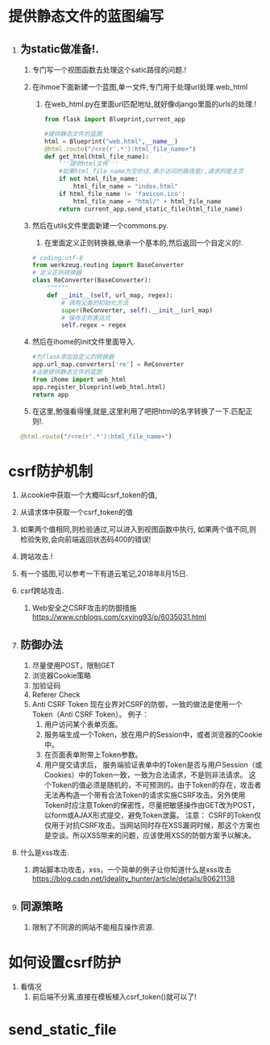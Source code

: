 # 提供静态文件的蓝图编写

1. ## 为static做准备!.
    1. 专门写一个视图函数去处理这个satic路径的问题.!
    2. 在ihmoe下面新建一个蓝图,单一文件,专门用于处理url处理.web_html
        1. 在web_html.py在里面url匹配地址,就好像django里面的urls的处理.!
            ```python
            from flask import Blueprint,current_app

            #提供静态文件的蓝图
            html = Blueprint("web.html",__name__)
            @html.route("/<re(r'.*'):html_file_name>")
            def get_html(html_file_name):
                '''提供html文件'''
                #如果html_file_name为空的话,表示访问的路径是/,请求的是主页
                if not html_file_name:
                    html_file_name = "index.html" 
                if html_file_name != 'favicon.ico':
                    html_file_name = "html/" + html_file_name
                return current_app.send_static_file(html_file_name)
            ```

    3. 然后在utils文件里面新建一个commons.py.
        1. 在里面定义正则转换器,继承一个基本的,然后返回一个自定义的!.
        ```python
        # coding:utf-8
        from werkzeug.routing import BaseConverter
        # 定义正则转换器
        class ReConverter(BaseConverter):
            """"""
            def __init__(self, url_map, regex):
                # 调用父类的初始化方法
                super(ReConverter, self).__init__(url_map)
                # 保存正则表达式
                self.regex = regex
        ```
    4. 然后在ihome的init文件里面导入.
        ```python
        #为flask添加自定义的转换器
        app.url_map.converters['re'] = ReConverter
        #注册提供静态文件的蓝图
        from ihome import web_html
        app.register_blueprint(web_html.html)
        return app
        ```
    5. 在这里,勉强看得懂,就是,这里利用了吧把html的名字转换了一下.匹配正则!.
    ```python
    @html.route("/<re(r'.*'):html_file_name>")
    ```

# csrf防护机制
1. 从cookie中获取一个大概叫csrf_token的值,
2. 从请求体中获取一个csrf_token的值
3. 如果两个值相同,则检验通过,可以进入到视图函数中执行,
    如果两个值不同,则检验失败,会向前端返回状态码400的错误!
4. 跨站攻击.!
5. 有一个插图,可以参考一下有道云笔记,2018年8月15日. 
6. csrf跨站攻击.
    1. Web安全之CSRF攻击的防御措施
        https://www.cnblogs.com/cxying93/p/6035031.html
7. ## 防御办法
    1. 尽量使用POST，限制GET
    2. 浏览器Cookie策略
    3. 加验证码
    4. Referer Check
    5. Anti CSRF Token
        现在业界对CSRF的防御，一致的做法是使用一个Token（Anti CSRF Token）。
        例子：
        1. 用户访问某个表单页面。
        2. 服务端生成一个Token，放在用户的Session中，或者浏览器的Cookie中。
        3. 在页面表单附带上Token参数。
        4. 用户提交请求后， 服务端验证表单中的Token是否与用户Session（或Cookies）中的Token一致，一致为合法请求，不是则非法请求。
        这个Token的值必须是随机的，不可预测的。由于Token的存在，攻击者无法再构造一个带有合法Token的请求实施CSRF攻击。另外使用Token时应注意Token的保密性，尽量把敏感操作由GET改为POST，以form或AJAX形式提交，避免Token泄露。
        注意：
        CSRF的Token仅仅用于对抗CSRF攻击。当网站同时存在XSS漏洞时候，那这个方案也是空谈。所以XSS带来的问题，应该使用XSS的防御方案予以解决。
8. 什么是xss攻击.
    1. 跨站脚本功攻击，xss，一个简单的例子让你知道什么是xss攻击
        https://blog.csdn.net/Ideality_hunter/article/details/80621138

9. ## 同源策略

    1. 限制了不同源的网站不能相互操作资源.


# 如何设置csrf防护
1. 看情况
    1. 前后端不分离,直接在模板植入csrf_token()就可以了!

# send_static_file
